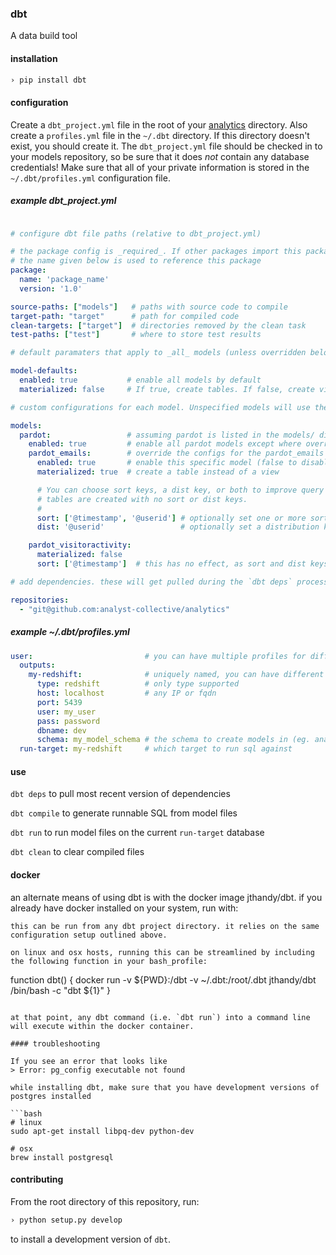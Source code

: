 ### dbt

A data build tool

#### installation

```bash
› pip install dbt
```

#### configuration

  Create a `dbt_project.yml` file in the root of your [analytics](https://github.com/analyst-collective/analytics) directory. Also create a  `profiles.yml` file in the `~/.dbt` directory. If this directory doesn't exist, you should create it. The
  `dbt_project.yml` file should be checked in to your models repository, so be sure that it does *not* contain any database
  credentials! Make sure that all of your private information is stored in the `~/.dbt/profiles.yml` configuration file.

##### example dbt_project.yml
```yml

# configure dbt file paths (relative to dbt_project.yml)

# the package config is _required_. If other packages import this package,
# the name given below is used to reference this package
package:
  name: 'package_name'
  version: '1.0'

source-paths: ["models"]   # paths with source code to compile
target-path: "target"      # path for compiled code
clean-targets: ["target"]  # directories removed by the clean task
test-paths: ["test"]       # where to store test results

# default paramaters that apply to _all_ models (unless overridden below)

model-defaults:
  enabled: true           # enable all models by default
  materialized: false     # If true, create tables. If false, create views

# custom configurations for each model. Unspecified models will use the model-defaults information above.

models:
  pardot:                 # assuming pardot is listed in the models/ directory
    enabled: true         # enable all pardot models except where overriden (same as default)
    pardot_emails:        # override the configs for the pardot_emails model
      enabled: true       # enable this specific model (false to disable)
      materialized: true  # create a table instead of a view

      # You can choose sort keys, a dist key, or both to improve query efficiency. By default, materialized
      # tables are created with no sort or dist keys.
      #
      sort: ['@timestamp', '@userid'] # optionally set one or more sort keys on the materialized table
      dist: '@userid'                 # optionally set a distribution key on the materialized table

    pardot_visitoractivity:
      materialized: false
      sort: ['@timestamp']  # this has no effect, as sort and dist keys only apply to materialized tables

# add dependencies. these will get pulled during the `dbt deps` process.

repositories:
  - "git@github.com:analyst-collective/analytics"

```

##### example ~/.dbt/profiles.yml
```yml
user:                         # you can have multiple profiles for different projects
  outputs:
    my-redshift:              # uniquely named, you can have different targets in a profile
      type: redshift          # only type supported
      host: localhost         # any IP or fqdn
      port: 5439
      user: my_user
      pass: password
      dbname: dev
      schema: my_model_schema # the schema to create models in (eg. analyst_collective)
  run-target: my-redshift     # which target to run sql against
```

#### use

`dbt deps` to pull most recent version of dependencies

`dbt compile` to generate runnable SQL from model files

`dbt run` to run model files on the current `run-target` database

`dbt clean` to clear compiled files

#### docker

an alternate means of using dbt is with the docker image jthandy/dbt. if you already have docker installed on your system, run with:
```docker run -v ${PWD}:/dbt -v ~/.dbt:/root/.dbt jthandy/dbt /bin/bash -c "[type your command here]"
this can be run from any dbt project directory. it relies on the same configuration setup outlined above.

on linux and osx hosts, running this can be streamlined by including the following function in your bash_profile:
```
function dbt() {
    docker run -v ${PWD}:/dbt -v ~/.dbt:/root/.dbt jthandy/dbt /bin/bash -c "dbt ${1}"
}
```

at that point, any dbt command (i.e. `dbt run`) into a command line will execute within the docker container.

#### troubleshooting

If you see an error that looks like
> Error: pg_config executable not found

while installing dbt, make sure that you have development versions of postgres installed

```bash
# linux
sudo apt-get install libpq-dev python-dev

# osx
brew install postgresql
```

#### contributing

From the root directory of this repository, run:
```bash
› python setup.py develop
```

to install a development version of `dbt`.
